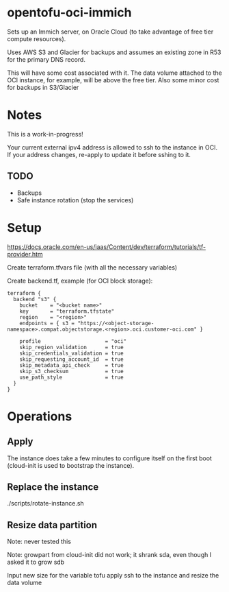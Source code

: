# opentofu-oci-immich

Sets up an Immich server, on Oracle Cloud (to take advantage of free tier compute resources).

Uses AWS S3 and Glacier for backups and assumes an existing zone in R53 for the primary DNS record.

This will have some cost associated with it. The data volume attached to the OCI instance, for example, will be above the free tier. Also some minor cost for backups in S3/Glacier

# Notes

This is a work-in-progress!

Your current external ipv4 address is allowed to ssh to the instance in OCI. If your address changes, re-apply to update it before sshing to it.


## TODO

- Backups
- Safe instance rotation (stop the services)


# Setup

https://docs.oracle.com/en-us/iaas/Content/dev/terraform/tutorials/tf-provider.htm

Create terraform.tfvars file (with all the necessary variables)

Create backend.tf, example (for OCI block storage):

```
terraform {
  backend "s3" {
    bucket    = "<bucket name>"
    key       = "terraform.tfstate"
    region    = "<region>"
    endpoints = { s3 = "https://<object-storage-namespace>.compat.objectstorage.<region>.oci.customer-oci.com" }

    profile                     = "oci"
    skip_region_validation      = true
    skip_credentials_validation = true
    skip_requesting_account_id  = true
    skip_metadata_api_check     = true
    skip_s3_checksum            = true
    use_path_style              = true
  }
}
```

# Operations

## Apply

The instance does take a few minutes to configure itself on the first boot (cloud-init is used to bootstrap the instance).

## Replace the instance

./scripts/rotate-instance.sh

## Resize data partition

Note: never tested this

Note: growpart from cloud-init did not work; it shrank sda, even though I asked it to grow sdb

Input new size for the variable
tofu apply
ssh to the instance and resize the data volume
